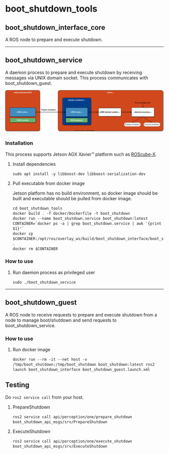 # boot_shutdown_tools

## boot_shutdown_interface_core

A ROS node to prepare and execute shutdown.

---

## boot_shutdown_service

A daemon process to prepare and execute shutdown by receiving messages via UNIX domain socket.
This process communicates with boot_shutdown_guest.

![Block diagram](images/boot_shutodwn.drawio.svg)

### Installation

This process supports Jetson AGX Xavier™ platform such as [ROScube-X](https://www.adlinktech.com/Products/ROS2_Solution/ROS2_Controller/ROScube-X).

1. Install dependencies

   ```console
   sudo apt install -y libboost-dev libboost-serialization-dev
   ```

1. Pull executable from docker image

   Jetson platform has no build environment, so docker image should be built and executable should be pulled from docker image.

   ```console
   cd boot_shutdown_tools
   docker build . -f docker/Dockerfile -t boot_shutdown
   docker run --name boot_shutdown.service boot_shutdown:latest
   CONTAINER=`docker ps -a | grep boot_shutdown.service | awk '{print $1}'`
   docker cp $CONTAINER:/opt/ros/overlay_ws/build/boot_shutdown_interface/boot_shutdown_service .
   docker rm $CONTAINER
   ```

### How to use

1. Run daemon process as privileged user

   ```console
   sudo ./boot_shutdown_service
   ```

---

## boot_shutdown_guest

A ROS node to receive requests to prepare and execute shutdown from a node to manage boot/shutdown and send requests to boot_shutdown_service.

### How to use

1. Run docker image

   ```console
   docker run --rm -it --net host -v /tmp/boot_shutdown:/tmp/boot_shutdown boot_shutdown:latest ros2 launch boot_shutdown_interface boot_shutdown_guest.launch.xml
   ```

## Testing

Do `ros2 service call` from your host.

1. PrepareShutdown

   ```console
   ros2 service call api/perception/one/prepare_shutdown boot_shutdown_api_msgs/srv/PrepareShutdown
   ```

1. ExecuteShutdown

   ```console
   ros2 service call api/perception/one/execute_shutdown boot_shutdown_api_msgs/srv/ExecuteShutdown
   ```
